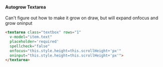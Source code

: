 #### Autogrow Textarea

Can't figure out how to make it grow on draw, 
but will expand onfocus and grow oninput

``` html
<textarea class="textbox" rows="1"
  v-model="item.text" 
  placeholder='required' 
  spellcheck="false" 
  onfocus="this.style.height=this.scrollHeight+'px'"
  oninput="this.style.height=this.scrollHeight+'px'">
</textarea>
```
